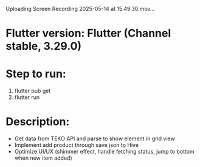 

Uploading Screen Recording 2025-05-14 at 15.49.30.mov…
# Flutter version: Flutter (Channel stable, 3.29.0)

# Step to run:
  1. flutter pub get
  2. flutter run

# Description:
- Get data from TEKO API and parse to show element in grid view
- Implement add product through save json to Hive 
- Optimize UI/UX (shimmer effect, handle fetching status, jump to bottom when new item added)
